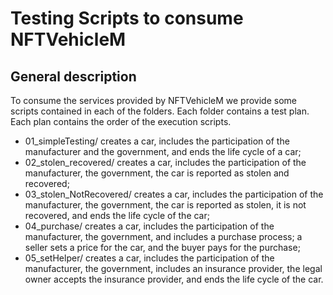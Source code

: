 # Testing Scripts to consume NFTVehicleM
## General description
  To consume the services provided by NFTVehicleM we provide some scripts contained in each of the folders. Each folder contains a test plan. Each plan contains the order of the execution scripts.

  - 01_simpleTesting/ creates a car, includes the participation of the manufacturer and the government, and ends the life cycle of a car; 
  - 02_stolen_recovered/ creates a car, includes the participation of the manufacturer, the government, the car is reported as stolen and recovered;
  - 03_stolen_NotRecovered/ creates a car, includes the participation of the manufacturer, the government, the car is reported as stolen, it is not recovered, and ends the life cycle of the car;
  - 04_purchase/ creates a car, includes the participation of the manufacturer, the government, and includes a purchase process; a seller sets a price for the car, and the buyer pays for the purchase;
  - 05_setHelper/ creates a car, includes the participation of the manufacturer, the government, includes an insurance provider, the legal owner accepts the insurance provider, and ends the life cycle of the car.
